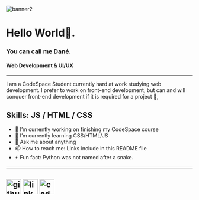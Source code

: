 ![banner2](https://github.com/user-attachments/assets/df3a6811-2f37-40e2-9db4-4ad6a890f59f)
# Hello World👋. 
### You can call me Dané.
#### Web Development & UI/UX
---
I am a CodeSpace Student currently hard at work studying web development. I prefer to work on front-end development, but can and will conquer  front-end development if it is required for a project 💪, 

Skills: JS / HTML / CSS
---
- 🔭 I’m currently working on finishing my CodeSpace course 
- 🌱 I’m currently learning CSS/HTML/JS 
- 💬 Ask me about anything 
- 📫 How to reach me: Links include in this README file 
- ⚡ Fun fact: Python was not named after a snake. 

---
[<img src='https://cdn.jsdelivr.net/npm/simple-icons@3.0.1/icons/github.svg' alt='github' height='40'>](https://github.com/https://github.com/DaneVN)  [<img src='https://cdn.jsdelivr.net/npm/simple-icons@3.0.1/icons/linkedin.svg' alt='linkedin' height='40'>](https://www.linkedin.com/in/www.linkedin.com/in/dané-van-niekerk-8a1982317/)  [<img src='https://cdn.jsdelivr.net/npm/simple-icons@3.0.1/icons/codepen.svg' alt='codepen' height='40'>](https://codepen.io/https://codepen.io/DaneVN)  
---
<!--[![trophy](https://github-profile-trophy.vercel.app/?username=https://github.com/DaneVN)](https://github.com/ryo-ma/github-profile-trophy)

[![Top Langs](https://github-readme-stats.![banner2](https://github.com/user-attachments/assets/d2ab6a15-06a3-4507-96ee-bb7aa8e00774)
![banner1](https://github.com/user-attachments/assets/b2983829-4973-46d7-bbcc-394bb6c78a88)
vercel.app/api/top-langs/?username=https://github.com/DaneVN)](https://github.com/anuraghazra/github-readme-stats)

![GitHub stats](https://github-readme-stats.vercel.app/api?username=https://github.com/DaneVN&show_icons=true)-->

